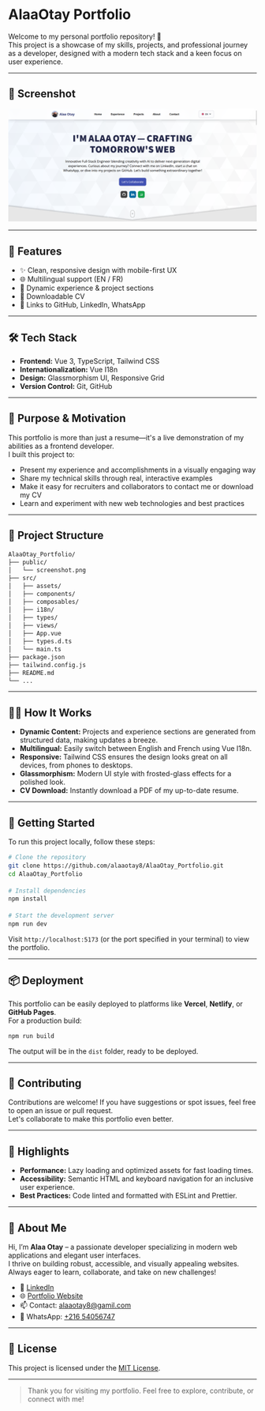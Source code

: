 # AlaaOtay Portfolio

Welcome to my personal portfolio repository! 🚀  
This project is a showcase of my skills, projects, and professional journey as a developer, designed with a modern tech stack and a keen focus on user experience.

---

## 📸 Screenshot

![Screenshot](public/screenshot.png)

---

## 🚀 Features

- ✨ Clean, responsive design with mobile-first UX
- 🌐 Multilingual support (EN / FR)
- 📂 Dynamic experience & project sections
- 📄 Downloadable CV
- 🔗 Links to GitHub, LinkedIn, WhatsApp

---

## 🛠️ Tech Stack

- **Frontend:** Vue 3, TypeScript, Tailwind CSS
- **Internationalization:** Vue I18n
- **Design:** Glassmorphism UI, Responsive Grid
- **Version Control:** Git, GitHub

---

## 🎯 Purpose & Motivation

This portfolio is more than just a resume—it's a live demonstration of my abilities as a frontend developer.  
I built this project to:

- Present my experience and accomplishments in a visually engaging way
- Share my technical skills through real, interactive examples
- Make it easy for recruiters and collaborators to contact me or download my CV
- Learn and experiment with new web technologies and best practices

---

## 📂 Project Structure

```
AlaaOtay_Portfolio/
├── public/
│   └── screenshot.png
├── src/
│   ├── assets/
│   ├── components/
│   ├── composables/
│   ├── i18n/
│   ├── types/
│   ├── views/
│   ├── App.vue
│   ├── types.d.ts
│   └── main.ts
├── package.json
├── tailwind.config.js
├── README.md
└── ...
```

---

## 👨‍💻 How It Works

- **Dynamic Content:** Projects and experience sections are generated from structured data, making updates a breeze.
- **Multilingual:** Easily switch between English and French using Vue I18n.
- **Responsive:** Tailwind CSS ensures the design looks great on all devices, from phones to desktops.
- **Glassmorphism:** Modern UI style with frosted-glass effects for a polished look.
- **CV Download:** Instantly download a PDF of my up-to-date resume.

---

## 🚀 Getting Started

To run this project locally, follow these steps:

```bash
# Clone the repository
git clone https://github.com/alaaotay8/AlaaOtay_Portfolio.git
cd AlaaOtay_Portfolio

# Install dependencies
npm install

# Start the development server
npm run dev
```

Visit `http://localhost:5173` (or the port specified in your terminal) to view the portfolio.

---

## 📦 Deployment

This portfolio can be easily deployed to platforms like **Vercel**, **Netlify**, or **GitHub Pages**.  
For a production build:

```bash
npm run build
```
The output will be in the `dist` folder, ready to be deployed.

---

## 🧩 Contributing

Contributions are welcome! If you have suggestions or spot issues, feel free to open an issue or pull request.  
Let's collaborate to make this portfolio even better.

---

## 🌟 Highlights

- **Performance:** Lazy loading and optimized assets for fast loading times.
- **Accessibility:** Semantic HTML and keyboard navigation for an inclusive user experience.
- **Best Practices:** Code linted and formatted with ESLint and Prettier.

---

## 📄 About Me

Hi, I’m **Alaa Otay** – a passionate developer specializing in modern web applications and elegant user interfaces.  
I thrive on building robust, accessible, and visually appealing websites.  
Always eager to learn, collaborate, and take on new challenges!

- 💼 [LinkedIn](https://www.linkedin.com/in/alaa-otay8/)
- 🌐 [Portfolio Website](#)
- 📫 Contact: [alaaotay8@gamil.com](mailto:alaaotay8@gamil.com)
- 💬 WhatsApp: [+216 54056747](https://wa.me/+21654056747)

---

## 📝 License

This project is licensed under the [MIT License](LICENSE).

---

> Thank you for visiting my portfolio. Feel free to explore, contribute, or connect with me!
